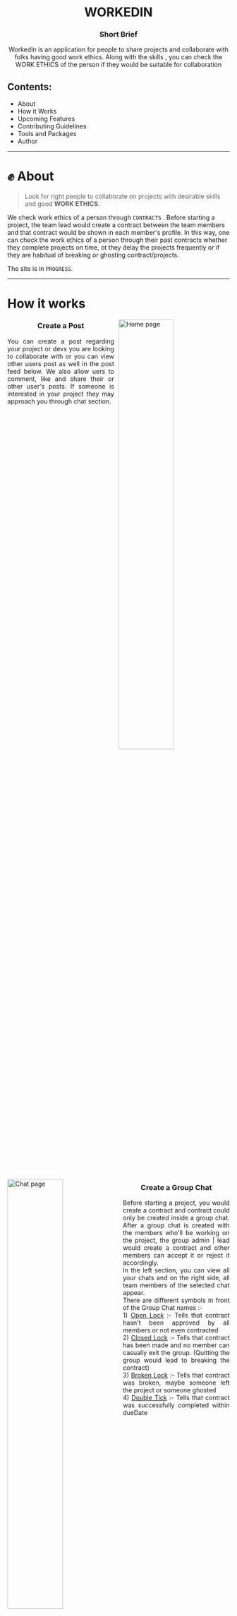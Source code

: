 <h1 align="center"> WORKEDIN </h1>

<h3 align="center"> Short Brief </h3>

<p align="center">
WorkedIn is an application for people to share projects and collaborate with folks having good work ethics. Along with the skills , you can check the WORK ETHICS of the person if they would be suitable for collaboration
</p>

## Contents:

- About
- How it Works
- Upcoming Features
- Contributing Guidelines
- Tools and Packages
- Author

---

# ✊ About

> Look for right people to collaborate on projects with desirable skills and good **WORK ETHICS**.

We check work ethics of a person through `CONTRACTS` . Before starting a project, the team lead would create a contract between the team members and that contract would be shown in each member's profile. In this way, one can check the work ethics of a person through their past contracts whether they complete projects on time, ot they delay the projects frequently or if they are habitual of breaking or ghosting contract/projects.

The site is in `PROGRESS`.

---

# How it works

<!-- Before starting a project, you need to create a contract and a contract can only be created inside a group chat. You can s -->

<p style="clear:both;">
<img alt="Home page" src="https://user-images.githubusercontent.com/89806031/209111535-b0bb0b79-e07e-40db-b3c3-fc277830a8fd.png"  style="margin-left:10px" width="50%" align="right"/>
<h3 align="center">Create a Post</h3>

<p align="justify">
You can create a post regarding your project or devs you are looking to collaborate with or you can view other users post as well in the post feed below. We also allow uers to comment, like and share their or other user's posts. If someone is interested in your project they may approach you through chat section. 
</p>
<br /><br />
</p>
<!--  -->
<p style="clear:both;">
<img alt="Chat page" src="https://user-images.githubusercontent.com/89806031/209116220-067dacf3-5242-4f83-a757-3b6c4170e323.png"  style="margin-right:10px" width="50%" align="left"/>
<h3 align="center">Create a Group Chat</h3>
<p align="justify">
Before starting a project, you would create a contract and contract could only be created inside a group chat. After a group chat is created with the members who'll be working on the project, the group admin | lead would create a contract and other members can accept it or reject it accordingly.
<br/>
In the left section, you can view all your chats and on the right side, all team members of the selected chat appear.
<br/>
There are different symbols in front of the Group Chat names :- 
<br>
1) <ins>Open Lock</ins> :- Tells that contract hasn't been approved by all members or not even contracted<br/>
2) <ins>Closed Lock</ins> :- Tells that contract has been made and no member can casually exit the group. (Quitting the group would lead to breaking the contract)</br>
3) <ins>Broken Lock</ins> :- Tells that contract was broken, maybe someone left the project or someone ghosted<br/>
4) <ins>Double Tick</ins> :- Tells that contract was successfully completed within dueDate
</p>
<br />
</p>
<!--  -->
<p style="clear:both;">
<img alt="Contract" src="https://user-images.githubusercontent.com/89806031/209128795-b01c51cc-b4da-466a-ba3f-9b21f5963546.png" style="margin-left:10px" width="50%" align="right"/>
<img alt="Contract" src="https://user-images.githubusercontent.com/89806031/209129118-9b421ae4-0bd9-4bb5-b95a-5ce9afe82da8.png" style="margin-left:10px" width="50%" align="right"/>
<h3 align="center">Initialise Contract</h3>
<p align="justify">
Only the Admin or Group lead can initilaise CONTRACT. In the contract, the lead needs to specify Project's name, description, starting and due date and role and responsibilities of every member. 
<br/>
Once the contract is initialised, other members have to accept the contract. Until the contract isn't accepted by all, the contract isn't actually created.
<br/>
Once the contract is approved by all members, the group chat is now locked and the contract would be visible in each members profile.
<br/>
Only the admin can update or delete the contract, other team members can only accept or reject the contract, same while making a project submission.
</p>
<br /><br/><br/>
</p>
<!--  -->
<p style="clear:both;">
<img alt="Contract Submission" src="https://user-images.githubusercontent.com/89806031/209142614-3aa366ac-22c0-47d0-8d3d-cae7c47a44b8.png" style="margin-right:10px" width="50%" align="left"/>
<h3 align="center">Contract Submission</h3>
<p align="justify">
Users have to make a submission in their contracts before the due-date. Only the Admin can initialise the submission which further would need approval from every other member. In the submission, it is required to submit the github link, deployed version of the project (if available) and at least 3 screenshots of the project or work done in contract. The whole submission would then have to be approved by other members and then only the actual submission would take place.
<br/>
</p>
<br/>
</p>
<br/><br/>
<!--  -->
<p style="clear:both;">
<img alt="All Contract page" src="https://user-images.githubusercontent.com/89806031/209134744-71cce40e-483b-4bed-9beb-ff05ba5a8030.png
" style="margin-left:10px" width="50%" align="right"/>
<h3 align="center">All Contracts</h3>
<p align="justify">
Users have to make a submission in their contracts before the due-date. Only the Admin can initialise the submission which further would need approval from every other member. In the submission, it is required project or work done in contract. The whole submission would then have to be approved by other members and
<br/>
</p>
<br/>
</p>
<!--  -->
<p style="clear:both;">
<img alt="profile page" src="https://user-images.githubusercontent.com/89806031/209150566-3d3307db-3ac0-4094-b01c-36242d7e6e1f.png" style="margin-right:10px" width="50%" align="left"/>
<h3 align="center">Past Contracts</h3>
<p align="justify">
You can check a user's past projects/contracts in their profile page. Only approved contracts would be added to the past projects section in a users profile.<br/>
Through these contracts, one can infer that if that person would be fit for collaborating on the project. If they complete their projects, or they are habitual of leaving the projects pending or they often break the contracts. 
<br/><br/>
The contract has different status as :-
<br />
1) <ins>In-Progress</ins> :- When submission is to be made and contract hasn't reached its due date.<br/>
2) <ins>Completed</ins> :- When submission has been made before the due date.<br/>
3) <ins>Delayed</ins> :- When submission hasn't been made yet and contract has crossed the due date.<br/>
4) <ins>Broken</ins> :- When someone left the contract in between or a successful ghost strike has been made.<br/>
</p>
<br/>
</p>

# Upcoming Features

1. **Ghost Strike Logic** :- For someone ghosting the project, team members can file a Ghost Request and if the person against whom the ghost request is registered doesn't responds within a time limit, the contract will break and it would be declared that that ghost broke the contract.

2. **Leave Chat API** :- If the contract is either broken or successful, members would have then access to exit the group chat.

3. **Socket.io Implementation** :- For now, we havent implemented Socket.io logic due to which while sending a message in a chat, the page has to reload to show the posted messsage. To avoid this, we would implement Socket.io logic both in client and server, so that users can have a smooth messaging experience.

4. **Review System** :- After finishing the contract, team members would give reviews to other members, which would be shown in the contract for a better conclusion of one's work ethics.

5. **ActivityBox** :- We would like to show recent activities in the application, like contract creation, contract submission and more.

6. **ProfileBox** :- We are showing User's stats in the Profile Box in the Home page where we would show `Contract Stats`, `Karma` (ratings after finishing contract) and `Profile Views`. For Karma, it would be a virtual field averaging the ratings from all contracts of the user. Rest of the stats would be taken from User's model.

---

# Contribute

We welcome everyone either be Beginner or Expeienced in open source community to contribute to this project. You can suggest a new feature or can start working on any upcoming feature.

But make sure to raise an issue first before working on any feature and always create a different branch than main.

Be sure to read the <a href="https://github.com/Garvit1809/WorkedIn/blob/Documentation/CONTRIBUTING.md" target="_blank">WorkedIn Contributor Guide</a> on how to get started with the project and start contributing 😁.

---

# 🧰 Tools & Packages

## Client Dependencies

| Package | Description | version |
| ------- | ----------- | ------- |

## Server Dependencies

| Package                                                    | Description                                                                  | version |
| ---------------------------------------------------------- | ---------------------------------------------------------------------------- | ------- |
| [bcryptjs](https://www.npmjs.com/package/bcryptjs)         | A library to help you hash password                                          | 2.4.3   |
| [cors](https://www.npmjs.com/package/cors)                 | A package providing express middleware                                       | 2.8.5   |
| [dotenv](https://www.npmjs.com/package/dotenv)             | A library that loads environment variables from a .env file into process.env | 16.0.2  |
| [express](https://expressjs.com)                           | Node.js web application framework for server side scripting                  | 4.18.1  |
| [html-to-text](https://www.npmjs.com/package/html-to-text) | Node.js web application framework for server side scripting                  | 8.2.1   |
| [jsonwebtoken](https://www.npmjs.com/package/jsonwebtoken) | Node.js web application framework for server side scripting                  | 8.5.1   |
| [mongoose](https://mongoosejs.com)                         | Elegant mongodb object modeling for node.js                                  | 6.6.2   |
| [nodemailer](https://nodemailer.com/about/)                | Elegant mongodb object modeling for node.js                                  | 6.8.0   |
| [pug](https://pugjs.org/api/getting-started.html)          | A template engine for Node and browser                                       | 3.0.2   |
| [validator](https://github.com/validatorjs/validator.js)   | A library of string validators and sanitizers.                               | 13.7.0  |

## Server devDependencies

| Package                                          | Description                                         | version |
| ------------------------------------------------ | --------------------------------------------------- | ------- |
| [nodemon](https://www.npmjs.com/package/nodemon) | A library to automatically restart node application | 2.0.16  |

## 👦 Author

[![portfolio](https://img.shields.io/badge/my_portfolio-000?style=for-the-badge&logo=ko-fi&logoColor=white)](https://garvits-portfolio.netlify.app/)
[![linkedin](https://img.shields.io/badge/linkedin-0A66C2?style=for-the-badge&logo=linkedin&logoColor=white)](https://www.linkedin.com/in/garvit-varshney-a35055220/)
[![twitter](https://img.shields.io/badge/twitter-1DA1F2?style=for-the-badge&logo=twitter&logoColor=white)](https://twitter.com/garv18twt)
